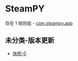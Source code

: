 # SteamPY

存在 1 规则组 - [com.steampy.app](/src/apps/com.steampy.app.ts)

## 未分类-版本更新

- [快照-0](https://i.gkd.li/i/13695519)
